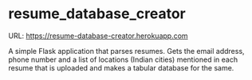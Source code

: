 # resume_database_creator

URL: <https://resume-database-creator.herokuapp.com>

A simple Flask application that parses resumes. Gets the email address, phone number and a list of locations (Indian cities) mentioned in each resume that is uploaded and makes a tabular database for the same.
